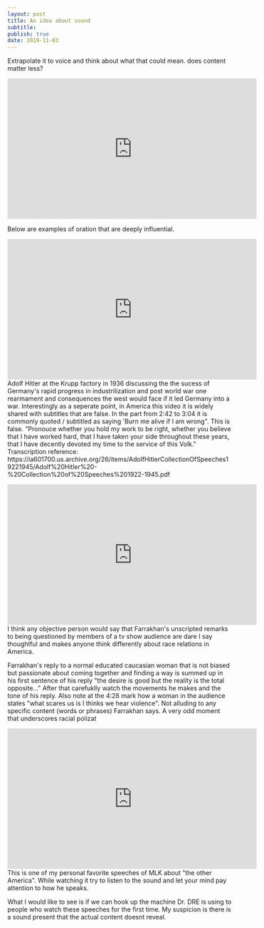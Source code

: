 ```yaml
---
layout: post
title: An idea about sound
subtitle: 
publish: true
date: 2019-11-03
---
```

Extrapolate it to voice and think about what that could mean. does content matter less?

<iframe width="560" height="315" src="https://www.youtube.com/embed/8jxVVO_3LWE?controls=0" frameborder="0" allow="accelerometer; autoplay; encrypted-media; gyroscope; picture-in-picture" allowfullscreen></iframe>

Below are examples of oration that are deeply influential.


<iframe width="560" height="315" src="https://www.youtube.com/embed/FJ3N_2r6R-o?controls=0" frameborder="0" allow="accelerometer; autoplay; encrypted-media; gyroscope; picture-in-picture" allowfullscreen></iframe>
Adolf Hitler at the Krupp factory in 1936 discussing the the sucess of Germany's rapid progress in industrilization and post world war one rearmament and consequences the west would face if it led Germany into a war.
Interestingly as a seperate point, in America this video it is widely shared with subtitles that are false. In the part from 2:42 to 3:04 it is commonly quoted / subtitled as saying 'Burn me alive if I am wrong". This is false.
"Pronouce whether you hold my work to be right, whether you believe that I have worked hard, that I have taken your side throughout these years, that I have decently devoted my time to the service of this Volk."
Transcription reference: https://ia601700.us.archive.org/26/items/AdolfHitlerCollectionOfSpeeches19221945/Adolf%20Hitler%20-%20Collection%20of%20Speeches%201922-1945.pdf

<p>
<iframe width="560" height="315" src="https://www.youtube.com/embed/Epjb-A6vOhQ?controls=0" frameborder="0" allow="accelerometer; autoplay; encrypted-media; gyroscope; picture-in-picture" allowfullscreen></iframe>
I think any objective person would say that Farrakhan's unscripted remarks to being questioned by members of a tv show audience are dare I say thoughtful and makes anyone think differently about race relations in America.
  
 Farrakhan's reply to a normal educated caucasian woman that is not biased but passionate about coming together and finding a way is summed up in his first sentence of his reply "the desire is good but the reality is the total opposite..." After that carefuklly watch the movements he makes and the tone of his reply.
 Also note at the 4:28 mark how a woman in the audience states "what scares us is I thinks we hear violence". Not alluding to any specific content (words or phrases) Farrakhan says.  A very odd moment that underscores racial polizat
 
 
 <iframe width="560" height="315" src="https://www.youtube.com/embed/dOWDtDUKz-U?controls=0" frameborder="0" allow="accelerometer; autoplay; encrypted-media; gyroscope; picture-in-picture" allowfullscreen></iframe>
 This is one of my personal favorite speeches of MLK about "the other America". While watching it try to listen to the sound and let your mind pay attention to how he speaks. 
 
 What I would like to see is if we can hook up the machine Dr. DRE is using to people who watch these speeches for the first time. My suspicion is there is a sound present that the actual content doesnt reveal.
 
 
 
